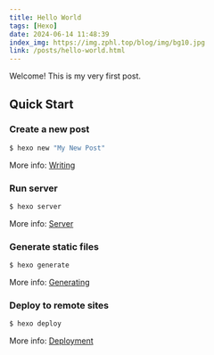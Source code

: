 ```yaml
---
title: Hello World
tags: [Hexo]
date: 2024-06-14 11:48:39
index_img: https://img.zphl.top/blog/img/bg10.jpg
link: /posts/hello-world.html
---
```


Welcome! This is my very first post.

## Quick Start

### Create a new post

```bash
$ hexo new "My New Post"
```

More info: [Writing](https://hexo.io/docs/writing.html)

### Run server

```bash
$ hexo server
```

More info: [Server](https://hexo.io/docs/server.html)

### Generate static files

```bash
$ hexo generate
```

More info: [Generating](https://hexo.io/docs/generating.html)

### Deploy to remote sites

```bash
$ hexo deploy
```

More info: [Deployment](https://hexo.io/docs/one-command-deployment.html)
